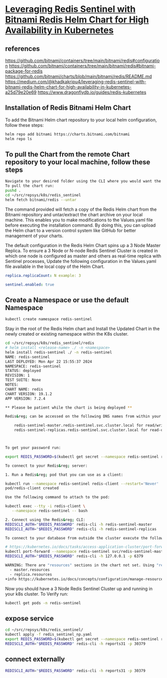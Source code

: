 # **[Leveraging Redis Sentinel with Bitnami Redis Helm Chart for High Availability in Kubernetes](https://medium.com/@khadkakripu4/leveraging-redis-sentinel-with-bitnami-redis-helm-chart-for-high-availability-in-kubernetes-a25d79e20e69)**

## references

<https://github.com/bitnami/containers/tree/main/bitnami/redis#configuration>
<https://github.com/bitnami/containers/tree/main/bitnami/redis#bitnami-package-for-redis>
<https://github.com/bitnami/charts/blob/main/bitnami/redis/README.md>
<https://medium.com/@khadkakripu4/leveraging-redis-sentinel-with-bitnami-redis-helm-chart-for-high-availability-in-kubernetes-a25d79e20e69>
<https://www.dragonflydb.io/guides/redis-kubernetes>

## Installation of Redis Bitnami Helm Chart

To add the Bitnami Helm chart repository to your local helm configuration, follow these steps:

```bash
helm repo add bitnami https://charts.bitnami.com/bitnami
helm repo ls
```

## To pull the Chart from the remote Chart repository to your local machine, follow these steps

```bash
Navigate to your desired folder using the CLI where you would want the chart to be pulled.
To pull the chart run:
pushd .
cd ~/src/repsys/k8s/redis_sentinel
helm fetch bitnami/redis --untar
```

The command provided will fetch a copy of the Redis Helm chart from the Bitnami repository and untar/extract the chart archive on your local machine. This enables you to make modifications to the Values.yaml file before executing the installation command. By doing this, you can upload the Helm chart to a version control system like GitHub for better management of your charts.

The default configuration in the Redis Helm Chart spins up a 3 Node Master Replica. To ensure a 3 Node or N-node Redis Sentinel Cluster is created in which one node is configured as master and others as real-time replica with Sentinel processes, Update the following configuration in the Values.yaml file available in the local copy of the Helm Chart.

```yaml
replica.replicaCount: N example: 3

sentinel.enabled: true
```

## Create a Namespace or use the default Namespace

```bash
kubectl create namespace redis-sentinel
```

Stay in the root of the Redis Helm chart and Install the Updated Chart in the newly created or existing namespace within the K8s cluster.

```bash
cd ~/src/repsys/k8s/redis_sentinel/redis
# helm install <release-name> ./ -n <namespace>
helm install redis-sentinel ./ -n redis-sentinel
NAME: redis-sentinel
LAST DEPLOYED: Mon Apr 22 15:55:37 2024
NAMESPACE: redis-sentinel
STATUS: deployed
REVISION: 1
TEST SUITE: None
NOTES:
CHART NAME: redis
CHART VERSION: 19.1.2
APP VERSION: 7.2.4

** Please be patient while the chart is being deployed **

Redis&reg; can be accessed on the following DNS names from within your cluster:

    redis-sentinel-master.redis-sentinel.svc.cluster.local for read/write operations (port 6379)
    redis-sentinel-replicas.redis-sentinel.svc.cluster.local for read-only operations (port 6379)



To get your password run:

export REDIS_PASSWORD=$(kubectl get secret --namespace redis-sentinel redis-sentinel -o jsonpath="{.data.redis-password}" | base64 -d)

To connect to your Redis&reg; server:

1. Run a Redis&reg; pod that you can use as a client:

kubectl run --namespace redis-sentinel redis-client --restart='Never'  --env REDIS_PASSWORD=$REDIS_PASSWORD  --image docker.io/bitnami/redis:7.2.4-debian-12-r12 --command -- sleep infinity
pod/redis-client created

Use the following command to attach to the pod:

kubectl exec --tty -i redis-client \
   --namespace redis-sentinel -- bash

2. Connect using the Redis&reg; CLI:
REDISCLI_AUTH="$REDIS_PASSWORD" redis-cli -h redis-sentinel-master
REDISCLI_AUTH="$REDIS_PASSWORD" redis-cli -h redis-sentinel-replicas

To connect to your database from outside the cluster execute the following commands:

# https://kubernetes.io/docs/tasks/access-application-cluster/port-forward-access-application-cluster/
kubectl port-forward --namespace redis-sentinel svc/redis-sentinel-master 6379:6379 
REDISCLI_AUTH="$REDIS_PASSWORD" redis-cli -h 127.0.0.1 -p 6379

WARNING: There are "resources" sections in the chart not set. Using "resourcesPreset" is not recommended for production. For production installations, please set the following values according to your workload needs:
  - master.resources
  - replica.resources
+info https://kubernetes.io/docs/concepts/configuration/manage-resources-containers/


```

Now you should have a 3 Node Redis Sentinel Cluster up and running in your k8s cluster. To Verify run:

```bash
kubectl get pods -n redis-sentinel
```

## expose service

```bash
cd ~/src/repsys/k8s/redis_sentinel/
kubectl apply -f redis_sentinel_np.yaml 
export REDIS_PASSWORD=$(kubectl get secret --namespace redis-sentinel redis-sentinel -o jsonpath="{.data.redis-password}" | base64 -d)
REDISCLI_AUTH="$REDIS_PASSWORD" redis-cli -h reports31 -p 30379
```

## connect externally

```bash
REDISCLI_AUTH="$REDIS_PASSWORD" redis-cli -h reports31 -p 30379

```
